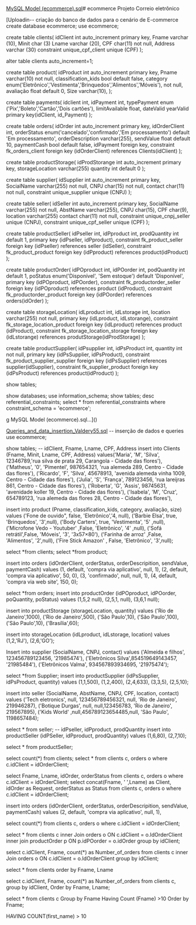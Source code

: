 [MySQL Model (ecommerce).sql](https://github.com/user-attachments/files/22752084/MySQL.Model.ecommerce.sql)# ecommerce
Projeto Correio eletrônico

[Uploadin-- criação do banco de dados para o cenário de E-commerce
create database ecommerce;
use ecommerce;

create table clients(
	idClient int auto_increment primary key,
    Fname varchar (10),
    Minit char (3)
    Lname varchar (20),
    CPF char(11) not null,
    Address varchar (30)
    constraint unique_cpf_client unique (CPF)
    );

alter table clients auto_increment=1;

create table product(
	idProduct int auto_increment primary key,
    Pname varchar(10) not null,
    classification_kids bool default false,
    category enum('Eletrônico','Vestimenta','Brinquedos','Alimentos','Móveis'), not null,
    avaliação float default 0, 
    Size varchar(10),
    );

create table payments(
idclient int,
idPayment int,
typePayment enum ('Pix','Boleto','Cartão','Dois cartões'),
limitAvailable float,
dateValid
yearValid
primary key(idClient, id_Payment)
);

create table orders(
	idOrder int auto_increment primary key,
    idOrderClient int,
    orderStatus enum('cancelado','confirmado','Em processamento') default 'Em processamento',
    orderDescription varchar(255),
    sendValue float default 10,
    paymentCash bool default false,
    idPayment foreign key,
    constraint fk_orders_client foreign key (idOrderClient) references Clients(idClient)
    );

create table productStorage(
	idProdStorange int auto_increment primary key,
    storageLocation varchar(255)
    quantity int default 0
    );
    
create table supplier(
idSupplier int auto_increment primary key,
SocialName varchar(255) not null,
CNPJ char(15) not null,
contact char(11) not null,
constraint unique_supplier unique (CNPJ)
);

create table seller(
idSeller int auto_increment primary key,
SocialName varchar(255) not null,
AbstName varchar(255),
CNPJ char(15),
CPF char(9),
location varchar(255)
contact char(11) not null,
constraint unique_cnpj_seller unique (CNPJ),
constraint unique_cpf_seller unique (CPF)
);

create table productSeller(
idPseller int,
idPproduct int,
prodQuantity int default 1,
primary key (idPseller, idPproduct),
constraint fk_product_seller foreign key (idPseller) references seller (idSeller),
constraint fk_product_product foreign key (idPproduct) references product(idProduct)
);

create table productOrder(
idPOproduct int,
idPOorder int,
podQuantity int default 1,
poStatus enum('Disponível', 'Sem estoque') default 'Disponível',
primary key (idPOproduct, idPOorder),
constraint fk_productorder_seller foreign key (idPOproduct) references product (idProduct),
constraint fk_productorder_product foreign key (idPOorder) references orders(idOrder)
);

create table storageLocation(
idLproduct int,
idLstorage int,
location varchar(255) not null,
primary key (idLproduct, idLstorange),
constraint fk_storage_location_product foreign key (idLproduct) references product (idProduct),
constraint fk_storage_location_storage foreign key (idLstorange) references produtStorage(idProdStorage)
);

create table productSupplier(
idPsupplier int,
idPsProduct int,
quantity int not null,
primary key (idPsSupplier, idPsProduct),
constraint fk_product_supplier_supplier foreign key (idPsSupplier) references supplier(idSupplier),
constraint fk_supplier_product foreign key (idPsProduct) references product(idProduct)
);

show tables;

show databases;
use information_schema;
show tables;
desc referential_constraints;
select * from referential_constraints where constraint_schema = 'ecommerce';

g MySQL Model (ecommerce).sql…]()

[Queries_and_data_insertion_Valdery55.sql](https://github.com/user-attachments/files/22752066/Queries_and_data_insertion_Valdery55.sql)
-- inserção de dados e queries
use ecommerce;

show tables;
-- idClient, Fname, Lname, CPF, Address
insert into Clients (Fname, Minit, Lname, CPF, Address)
		values('Maria', 'M', 'Silva', 12346789,'rua silva de prata 29, Carangola - Cidade das flores'),
			('Matheus', '0', 'Pimentel', 987654321, 'rua alemeda 289, Centro - Cidade das flores'),
			('Ricardo', 'F', 'Silva', 45678913, 'avenida alemeda vinha 1009, Centro - Cidade das flores'),
            ('Julia', 'S', 'França', 789123456, 'rua lareijras 861, Centro - Cidade das flores'),
            ('Roberta', 'G', 'Assis', 98745631, 'avenidade koller 19, Centro - Cidade das flores'),
            ('Isabela', 'M', 'Cruz', 654789123, 'rua alemeda das flores 28, Centro - Cidade das flores'),
          
insert into product (Pname, classification_kids, category, avaliação, size) values
		('Fone de ouvido", false, 'Eletrônico','4, null), 
        ('Barbie Elsa', true, 'Brinquedos', '3',null),
        ('Body Carters', true, 'Vestimenta', '5' ,null),
        ('Microfone Vedo - Youtuber' ,False, 'Eletrônico', '4' ,null), 
        ('Sofá retrátil',False, 'Móveis', '3', '3x57×80'),
        ('Farinha de arroz' ,False, 'Alimentos', '2',null), 
        ('Fire Stick Amazon' , False, 'Eletrônico', '3',null);

select *from clients;
select *from product;

insert into orders (idOrderClient, orderStatus, orderDescripition, sendValue, paymentCash) values
							(1, default, 'compra via aplicativo', null, 1),
                            (2, default, 'compra via aplicativo', 50, 0),
                            (3, 'confirmado', null, null, 1),
                            (4, default, 'compra via web site', 150, 0);

select *from orders;
insert into productOrder (idPOproduct, idPOorder, poQuantity, poStatus) values
						(1,5,2 null),
                        (2,5,1, null),
                        (3,6,1 null);
                        
insert into productStorage (storageLocation, quantity) values
							('Rio de Janeiro',1000),
                            ('Rio de Janeiro',500),
                            ('São Paulo',10),
                            ('São Paulo',100),
                            ('São Paulo',10),
                            ('Brasília',60);
                            
insert into storageLocation (idLproduct, idLstorage, location) values
						(1,2,'RJ'),
                        (2,6,'GO');

Insert into supplier (SocialName, CNPJ, contact) values
		('Almeida e filhos', 123456789123456, '21985474'), 
		('Eletrônicos Silva',854519649143457, '21985484'),
		('Eletrônicos Valma', 934567893934695, '21975474');

select *from Supplier;
insert into productSupplier (idPsSupplier, idPsProduct, quantity) values
						(1,1,500),
                        (1,2,400),
                        (2,4,633),
                        (3,3,5),
                        (2,5,10);
                        
insert into seller (SocialName, AbstName, CNPJ, CPF, location, contact) values
						('Tech eletronics', null, 123456789456321, null, 'Rio de Janeiro', 219946287),
                        ('Botique Durgas', null, null,123456783, 'Rio de Janeiro', 219567895),
                        ('Kids World' ,null,456789123654485,null, 'São Paulo', 1198657484);
                        
select * from seller;
-- idPseller, idPproduct, prodQuantity
insert into productSeller (idPSeller, idPproduct, prodQuantity) values
						(1,6,80),
                        (2,7,10);
                        
select * from productSeller;

select count(*) from clients;
select * from clients c, orders o where c.idClient = idOrderClient;

select Fname, Lname, idOrder, orderStatus from clients c, orders o where c.idClient = idOrderClient;
select concat(Fname, ' ',Lname) as Client, idOrder as Request, orderStatus as Status from clients c, orders o where c.idClient = idOrderClient;

insert into orders (idOrderClient, orderStatus, orderDescripition, sendValue, paymentCash) values
							(2, default, 'compra via aplicativo', null, 1),
                            
select count(*) from clients c, orders o 
			where c.idClient = idOrderClient;

select * from clients c
					inner Join orders o ON c.idClient = o.IdOrderClient
					inner join productOrder p ON p.idPOorder = o.idOrder
					group by idClient;
			                
select c.idClient, Fname, count(*) as Number_of_orders from clients c 
					inner Join orders o ON c.idClient = o.IdOrderClient
					group by idClient;
                    
select * from clients order by Fname, Lname 

select c.idClient, Fname, count(*) as Number_of_orders 
					from clients c,
					group by idClient,
				    Order by Fname, Lname;

select * from clients c
					Group by Fname
                    Having Count (Fname) >10
					Order by Fname;
                    
HAVING COUNT(first_name) > 10
